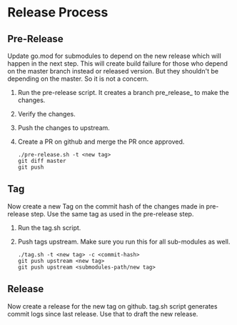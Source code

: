 # Release Process

## Pre-Release
Update go.mod for submodules to depend on the new release which will happen
in the next step. This will create build failure for those who depend
on the master branch instead or released version. But they shouldn't be
depending on the master. So it is not a concern.

1. Run the pre-release script. It creates a branch pre_release_<tag> to make the changes.
2. Verify the changes.
3. Push the changes to upstream.
4. Create a PR on github and merge the PR once approved.

    ```
    ./pre-release.sh -t <new tag>
    git diff master
    git push
    ```


## Tag
Now create a new Tag on the commit hash of the changes made in pre-release step.
Use the same tag as used in the pre-release step.

1. Run the tag.sh script.
2. Push tags upstream. Make sure you run this for all sub-modules as well.

    ```
    ./tag.sh -t <new tag> -c <commit-hash>
    git push upstream <new tag>
    git push upstream <submodules-path/new tag>
    ```

## Release
Now create a release for the new tag on github. tag.sh script generates commit logs since
last release. Use that to draft the new release.

